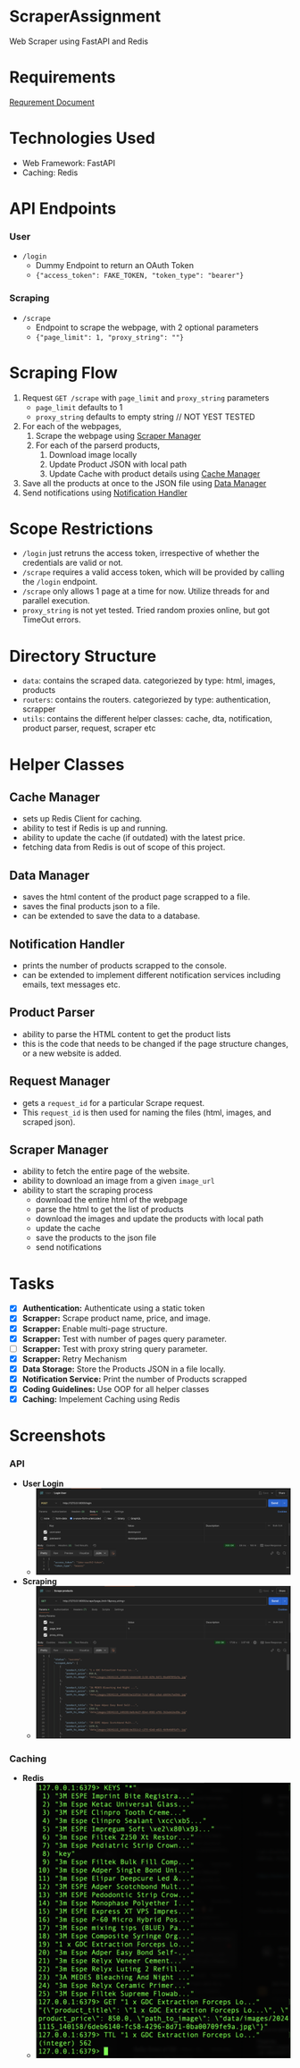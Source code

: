 # ScraperAssignment
Web Scraper using FastAPI and Redis

# Requirements
[Requrement Document](https://goatlys.notion.site/BE-engineer-testing-assigment-f1890cf18af343f7b737ee95575f98dd)

# Technologies Used 
- Web Framework: FastAPI
- Caching: Redis

# API Endpoints
### User
- `/login`
    - Dummy Endpoint to return an OAuth Token
    - `{"access_token": FAKE_TOKEN, "token_type": "bearer"}`
### Scraping
- `/scrape`
    - Endpoint to scrape the webpage, with 2 optional parameters
    - `{"page_limit": 1, "proxy_string": ""}`

# Scraping Flow
1. Request `GET /scrape` with `page_limit` and `proxy_string` parameters
    - `page_limit` defaults to 1
    - `proxy_string` defaults to empty string // NOT YEST TESTED
2. For each of the webpages,
    1. Scrape the webpage using [Scraper Manager](#scraper-manager)
    2. For each of the parserd products,
        1. Download image locally
        2. Update Product JSON with local path
        3. Update Cache with product details using [Cache Manager](#cache-manager)
3. Save all the products at once to the JSON file using [Data Manager](#data-manager)
4. Send notifications using [Notification Handler](#notification-handler)

# Scope Restrictions
- `/login` just retruns the access token, irrespective of whether the credentials are valid or not.
- `/scrape` requires a valid access token, which will be provided by calling the `/login` endpoint.
- `/scrape` only allows 1 page at a time for now. Utilize threads for and parallel execution.
- `proxy_string` is not yet tested. Tried random proxies online, but got TimeOut errors.

# Directory Structure
- `data`: contains the scraped data. categoriezed by type: html, images, products
- `routers`: contains the routers. categoriezed by type: authentication, scrapper
- `utils`: contains the different helper classes: cache, dta, notification, product parser, request, scraper etc

# Helper Classes

## Cache Manager
- sets up Redis Client for caching.
- ability to test if Redis is up and running.
- ability to update the cache (if outdated) with the latest price.
- fetching data from Redis is out of scope of this project.

## Data Manager
- saves the html content of the product page scrapped to a file.
- saves the final products json to a file.
- can be extended to save the data to a database.

## Notification Handler
- prints the number of products scrapped to the console.
- can be extended to implement different notification services including emails, text messages etc.

## Product Parser
- ability to parse the HTML content to get the product lists
- this is the code that needs to be changed if the page structure changes, or a new website is added.

## Request Manager
- gets a `request_id` for a particular Scrape request.
- This `request_id` is then used for naming the files (html, images, and scraped json).

## Scraper Manager
- ability to fetch the entire page of the website.
- ability to download an image from a given `image_url`
- ability to start the scraping process
    - download the entire html of the webpage
    - parse the html to get the list of products
    - download the images and update the products with local path
    - update the cache
    - save the products to the json file
    - send notifications

# Tasks

- [x] **Authentication:** Authenticate using a static token
- [x] **Scrapper:** Scrape product name, price, and image.
- [x] **Scrapper:** Enable multi-page structure.
- [x] **Scrapper:** Test with number of pages query parameter.
- [ ] **Scrapper:** Test with proxy string query parameter.
- [x] **Scrapper:** Retry Mechanism
- [x] **Data Storage:** Store the Products JSON in a file locally.
- [x] **Notification Service:** Print the number of Products scrapped
- [x] **Coding Guidelines:** Use OOP for all helper classes
- [x] **Caching:** Impelement Caching using Redis

# Screenshots
### API
- **User Login**
    - ![User Login](./screenshots/API%20-%20login.png)
- **Scraping**
    - ![Scraping](./screenshots/API%20-%20scrape.png)
### Caching
- **Redis**
    - ![Redis](./screenshots/Caching%20-%20Redis.png)